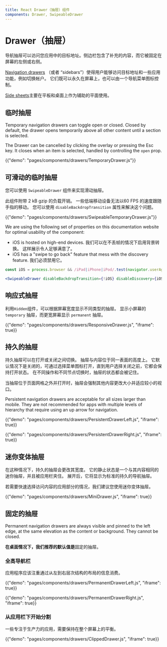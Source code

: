 ```yaml
---
title: React Drawer（抽屉）组件
components: Drawer, SwipeableDrawer
---
```


# Drawer（抽屉）

<p class="description">导航抽屉可以访问您应用中的目标地址。侧边栏包含了补充的内容，而它被固定在屏幕的左侧或右侧。</p>

[Navigation drawers](https://material.io/design/components/navigation-drawer.html) （或者 “sidebars”）使得用户能够访问目标地址和一些应用功能，例如切换帐户。 它们既可以永久在屏幕上，也可以由一个导航菜单图标控制。

[Side sheets](https://material.io/design/components/sheets-side.html)主要在平板和桌面上作为辅助的平面使用。

## 临时抽屉

Temporary navigation drawers can toggle open or closed. Closed by default, the drawer opens temporarily above all other content until a section is selected.

The Drawer can be cancelled by clicking the overlay or pressing the Esc key. It closes when an item is selected, handled by controlling the `open` prop.

{{"demo": "pages/components/drawers/TemporaryDrawer.js"}}

## 可滑动的临时抽屉

您可以使用 `SwipeableDrawer` 组件来实现滑动抽屉。

此组件附带 2 kB gzip 的负载开销。 一些低端移动设备无法以60 FPS 的速度跟随手指的移动。 您可以使用 `disableBackdropTransition` 属性来解决这个问题。

{{"demo": "pages/components/drawers/SwipeableTemporaryDrawer.js"}}

We are using the following set of properties on this documentation website for optimal usability of the component:

- iOS is hosted on high-end devices. 我们可以在不丢帧的情况下启用背景转换。 这样展示令人足够满意了。
- iOS has a "swipe to go back" feature that mess with the discovery feature. 我们必须禁用它。

```jsx
const iOS = process.browser && /iPad|iPhone|iPod/.test(navigator.userAgent);

<SwipeableDrawer disableBackdropTransition={!iOS} disableDiscovery={iOS} />
```

## 响应式抽屉

利用` Hidden `组件，可以根据屏幕宽度显示不同类型的抽屉。 显示小屏幕的 `temporary` 抽屉，而更宽屏幕显示 `permanent` 抽屉。

{{"demo": "pages/components/drawers/ResponsiveDrawer.js", "iframe": true}}

## 持久的抽屉

持久抽屉可以在打开或关闭之间切换。 抽屉与内容位于同一表面的高度上。 它默认情况下是关闭的，可通过选择菜单图标打开，直到用户选择关闭之前，它都会保持打开状态。 在不同操作和不同节点切换时，抽屉的状态都会被记住。

当抽屉位于页面网格之外并打开时，抽屉会强制其他内容更改大小并适应较小的视口。

Persistent navigation drawers are acceptable for all sizes larger than mobile. They are not recommended for apps with multiple levels of hierarchy that require using an up arrow for navigation.

{{"demo": "pages/components/drawers/PersistentDrawerLeft.js", "iframe": true}}

{{"demo": "pages/components/drawers/PersistentDrawerRight.js", "iframe": true}}

## 迷你变体抽屉

在这种情况下，持久的抽屉会更改其宽度。 它的静止状态是一个与其内容相同的迷你抽屉，并且被应用栏夹住。 展开后，它将显示为标准的持久的导航抽屉。

若需要快速选择访问内容的应用部分的情况，我们建议您使用迷你变体抽屉。

{{"demo": "pages/components/drawers/MiniDrawer.js", "iframe": true}}

## 固定的抽屉

Permanent navigation drawers are always visible and pinned to the left edge, at the same elevation as the content or background. They cannot be closed.

**在桌面情况下，我们推荐的默认值是**固定的抽屉。

### 全高导航栏

应用程序应该注重通过从左到右层次结构的布局的信息消费。

{{"demo": "pages/components/drawers/PermanentDrawerLeft.js", "iframe": true}}

{{"demo": "pages/components/drawers/PermanentDrawerRight.js", "iframe": true}}

### 从应用栏下开始分割

一些专注于生产力的应用，需要保持在整个屏幕上的平衡。

{{"demo": "pages/components/drawers/ClippedDrawer.js", "iframe": true}}